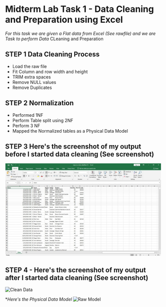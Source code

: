 # Midterm Lab Task 1 - Data Cleaning and Preparation using Excel
 *For this task we are given a Flat data from Excel (See rawfile) and we are Task to perform Data* 
 CLeaning and Preparation
## STEP 1 Data Cleaning Process 
- Load the raw file
- Fit Column and row width and height
- TRIM extra spaces
- Remove NULL values
- Remove Duplicates
## STEP 2 Normalization
- Performed 1NF
- Perform Table split using 2NF
- Perform 3 NF
- Mapped the Normalized tables as a Physical Data Model
## STEP 3 Here's the screenshot of my output before I started data cleaning (See screenshot)
![Raw Data](https://github.com/kbacus24-0576/EDM-PORTFOLIO-KELLY/blob/main/Midterm%20task/Image/raw_data.jpeg)
## STEP 4 - Here's the screenshot of my output after I started data cleaning (See screenshot)
![Clean Data]()

**Here's the Physical Data Model*
![Raw Model]()



